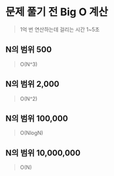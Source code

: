# 문제 풀기 전 Big O 계산

> 1억 번 연산하는데 걸리는 시간 1~5초

## N의 범위 500

> O(N^3)

## N의 범위 2,000

> O(N^2)

## N의 범위 100,000

> O(NlogN)

## N의 범위 10,000,000

> O(N)
